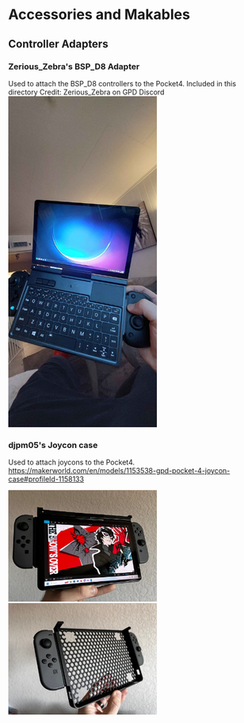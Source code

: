 # Accessories and Makables

## Controller Adapters

### Zerious_Zebra's BSP_D8 Adapter

Used to attach the BSP_D8 controllers to the Pocket4. Included in this directory
Credit: Zerious_Zebra on GPD Discord
<img src="Zerious_zebra's BSP-D8 adapter/V1/v1_action.jpg" width="300" />

### djpm05's Joycon case

Used to attach joycons to the Pocket4.
https://makerworld.com/en/models/1153538-gpd-pocket-4-joycon-case#profileId-1158133
<p float="left">
  <img src="photos/djpm05_joycon2.jpg" width="300" />
  <img src="photos/djpm05_joycon1.jpg" width="300" /> 
</p>
